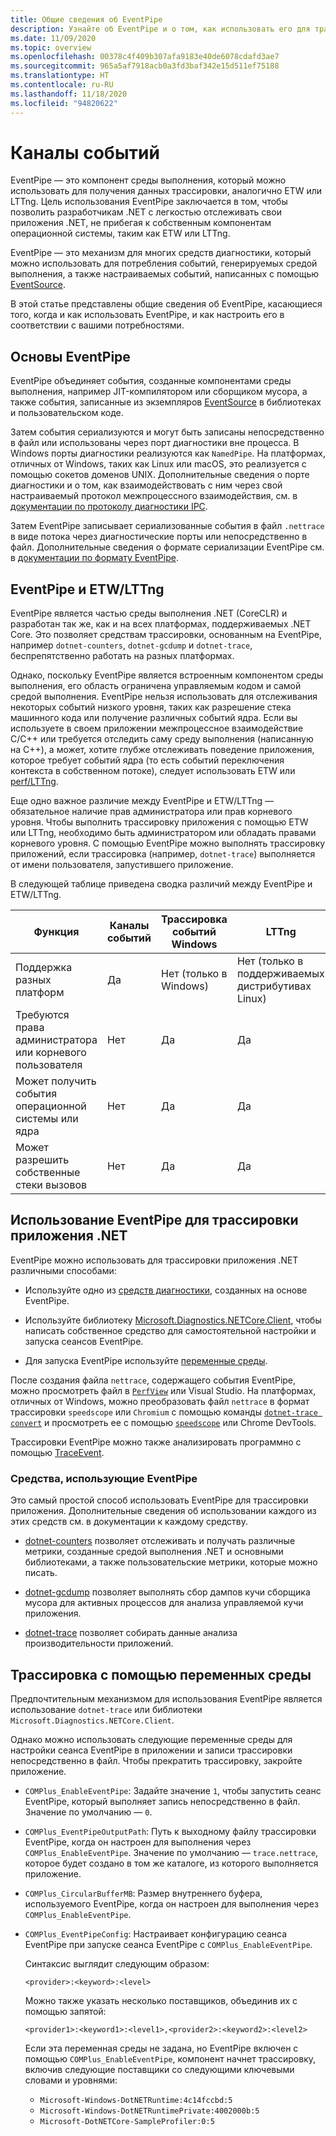 ```yaml
---
title: Общие сведения об EventPipe
description: Узнайте об EventPipe и о том, как использовать его для трассировки приложений .NET для диагностики проблем с производительностью.
ms.date: 11/09/2020
ms.topic: overview
ms.openlocfilehash: 00378c4f409b307afa9183e40de6078cdafd3ae7
ms.sourcegitcommit: 965a5af7918acb0a3fd3baf342e15d511ef75188
ms.translationtype: HT
ms.contentlocale: ru-RU
ms.lasthandoff: 11/18/2020
ms.locfileid: "94820622"
---
```

# <a name="eventpipe"></a>Каналы событий

EventPipe — это компонент среды выполнения, который можно использовать для получения данных трассировки, аналогично ETW или LTTng. Цель использования EventPipe заключается в том, чтобы позволить разработчикам .NET с легкостью отслеживать свои приложения .NET, не прибегая к собственным компонентам операционной системы, таким как ETW или LTTng.

EventPipe — это механизм для многих средств диагностики, который можно использовать для потребления событий, генерируемых средой выполнения, а также настраиваемых событий, написанных с помощью [EventSource](xref:System.Diagnostics.Tracing.EventSource).

В этой статье представлены общие сведения об EventPipe, касающиеся того, когда и как использовать EventPipe, и как настроить его в соответствии с вашими потребностями.

## <a name="eventpipe-basics"></a>Основы EventPipe

EventPipe объединяет события, созданные компонентами среды выполнения, например JIT-компилятором или сборщиком мусора, а также события, записанные из экземпляров [EventSource](xref:System.Diagnostics.Tracing.EventSource) в библиотеках и пользовательском коде.

Затем события сериализуются и могут быть записаны непосредственно в файл или использованы через порт диагностики вне процесса. В Windows порты диагностики реализуются как `NamedPipe`. На платформах, отличных от Windows, таких как Linux или macOS, это реализуется с помощью сокетов доменов UNIX. Дополнительные сведения о порте диагностики и о том, как взаимодействовать с ним через свой настраиваемый протокол межпроцессного взаимодействия, см. в [документации по протоколу диагностики IPC](https://github.com/dotnet/diagnostics/blob/master/documentation/design-docs/ipc-protocol.md).

Затем EventPipe записывает сериализованные события в файл `.nettrace` в виде потока через диагностические порты или непосредственно в файл. Дополнительные сведения о формате сериализации EventPipe см. в [документации по формату EventPipe](https://github.com/microsoft/perfview/blob/master/src/TraceEvent/EventPipe/EventPipeFormat.md).

## <a name="eventpipe-vs-etwlttng"></a>EventPipe и ETW/LTTng

EventPipe является частью среды выполнения .NET (CoreCLR) и разработан так же, как и на всех платформах, поддерживаемых .NET Core. Это позволяет средствам трассировки, основанным на EventPipe, например `dotnet-counters`, `dotnet-gcdump` и `dotnet-trace`, беспрепятственно работать на разных платформах.

Однако, поскольку EventPipe является встроенным компонентом среды выполнения, его область ограничена управляемым кодом и самой средой выполнения. EventPipe нельзя использовать для отслеживания некоторых событий низкого уровня, таких как разрешение стека машинного кода или получение различных событий ядра. Если вы используете в своем приложении межпроцессное взаимодействие C/C++ или требуется отследить саму среду выполнения (написанную на C++), а может, хотите глубже отслеживать поведение приложения, которое требует событий ядра (то есть событий переключения контекста в собственном потоке), следует использовать ETW или [perf/LTTng](./trace-perfcollect-lttng.md).

Еще одно важное различие между EventPipe и ETW/LTTng — обязательное наличие прав администратора или прав корневого уровня. Чтобы выполнить трассировку приложения с помощью ETW или LTTng, необходимо быть администратором или обладать правами корневого уровня. С помощью EventPipe можно выполнять трассировку приложений, если трассировка (например, `dotnet-trace`) выполняется от имени пользователя, запустившего приложение.

В следующей таблице приведена сводка различий между EventPipe и ETW/LTTng.

|Функция|Каналы событий|Трассировка событий Windows|LTTng|
|-------|---------|---|-----------|
|Поддержка разных платформ|Да|Нет (только в Windows)|Нет (только в поддерживаемых дистрибутивах Linux)|
|Требуются права администратора или корневого пользователя|Нет|Да|Да|
|Может получить события операционной системы или ядра|Нет|Да|Да|
|Может разрешить собственные стеки вызовов|Нет|Да|Да|

## <a name="use-eventpipe-to-trace-your-net-application"></a>Использование EventPipe для трассировки приложения .NET

EventPipe можно использовать для трассировки приложения .NET различными способами:

* Используйте одно из [средств диагностики](#tools-that-use-eventpipe), созданных на основе EventPipe.

* Используйте библиотеку [Microsoft.Diagnostics.NETCore.Client](https://github.com/dotnet/diagnostics/blob/master/documentation/diagnostics-client-library-instructions.md), чтобы написать собственное средство для самостоятельной настройки и запуска сеансов EventPipe.

* Для запуска EventPipe используйте [переменные среды](#trace-using-environment-variables).

После создания файла `nettrace`, содержащего события EventPipe, можно просмотреть файл в [`PerfView`](https://github.com/Microsoft/perfview#perfview-overview) или Visual Studio. На платформах, отличных от Windows, можно преобразовать файл `nettrace` в формат трассировки `speedscope` или `Chromium` с помощью команды [`dotnet-trace convert`](./dotnet-trace.md#dotnet-trace-convert) и просмотреть ее с помощью [`speedscope`](https://www.speedscope.app/) или Chrome DevTools.

Трассировки EventPipe можно также анализировать программно с помощью [TraceEvent](https://github.com/Microsoft/perfview/blob/master/documentation/TraceEvent/TraceEventLibrary.md).

### <a name="tools-that-use-eventpipe"></a>Средства, использующие EventPipe

Это самый простой способ использовать EventPipe для трассировки приложения. Дополнительные сведения об использовании каждого из этих средств см. в документации к каждому средству.

* [dotnet-counters](./dotnet-counters.md) позволяет отслеживать и получать различные метрики, созданные средой выполнения .NET и основными библиотеками, а также пользовательские метрики, которые можно писать.

* [dotnet-gcdump](./dotnet-gcdump.md) позволяет выполнять сбор дампов кучи сборщика мусора для активных процессов для анализа управляемой кучи приложения.

* [dotnet-trace](./dotnet-trace.md) позволяет собирать данные анализа производительности приложений.

## <a name="trace-using-environment-variables"></a>Трассировка с помощью переменных среды

Предпочтительным механизмом для использования EventPipe является использование `dotnet-trace` или библиотеки `Microsoft.Diagnostics.NETCore.Client`.

Однако можно использовать следующие переменные среды для настройки сеанса EventPipe в приложении и записи трассировки непосредственно в файл. Чтобы прекратить трассировку, закройте приложение.

* `COMPlus_EnableEventPipe`: Задайте значение `1`, чтобы запустить сеанс EventPipe, который выполняет запись непосредственно в файл. Значение по умолчанию — `0`.

* `COMPlus_EventPipeOutputPath`: Путь к выходному файлу трассировки EventPipe, когда он настроен для выполнения через `COMPlus_EnableEventPipe`. Значение по умолчанию — `trace.nettrace`, которое будет создано в том же каталоге, из которого выполняется приложение.

* `COMPlus_CircularBufferMB`: Размер внутреннего буфера, используемого EventPipe, когда он настроен для выполнения через `COMPlus_EnableEventPipe`.

* `COMPlus_EventPipeConfig`: Настраивает конфигурацию сеанса EventPipe при запуске сеанса EventPipe с `COMPlus_EnableEventPipe`.

  Синтаксис выглядит следующим образом:

  `<provider>:<keyword>:<level>`

  Можно также указать несколько поставщиков, объединив их с помощью запятой:

  `<provider1>:<keyword1>:<level1>,<provider2>:<keyword2>:<level2>`

  Если эта переменная среды не задана, но EventPipe включен с помощью `COMPlus_EnableEventPipe`, компонент начнет трассировку, включив следующие поставщики со следующими ключевыми словами и уровнями:

  - `Microsoft-Windows-DotNETRuntime:4c14fccbd:5`
  - `Microsoft-Windows-DotNETRuntimePrivate:4002000b:5`
  - `Microsoft-DotNETCore-SampleProfiler:0:5`
